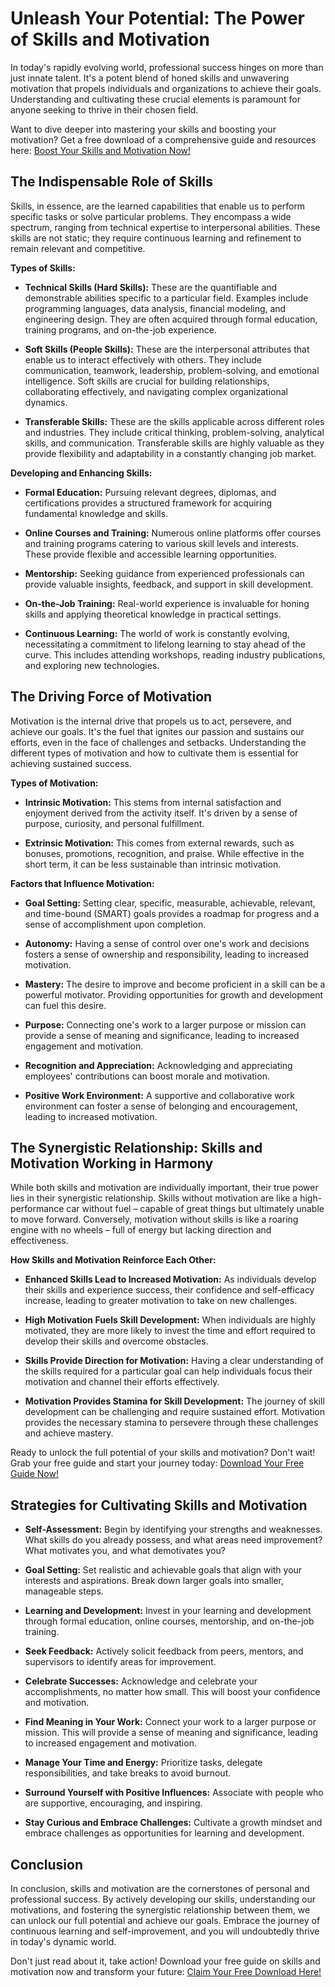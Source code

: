 # Unleash Your Potential: The Power of Skills and Motivation

In today's rapidly evolving world, professional success hinges on more than just innate talent. It's a potent blend of honed skills and unwavering motivation that propels individuals and organizations to achieve their goals. Understanding and cultivating these crucial elements is paramount for anyone seeking to thrive in their chosen field.

Want to dive deeper into mastering your skills and boosting your motivation? Get a free download of a comprehensive guide and resources here: [Boost Your Skills and Motivation Now!](https://udemywork.com/skills-and-motivation)

## The Indispensable Role of Skills

Skills, in essence, are the learned capabilities that enable us to perform specific tasks or solve particular problems. They encompass a wide spectrum, ranging from technical expertise to interpersonal abilities.  These skills are not static; they require continuous learning and refinement to remain relevant and competitive.

**Types of Skills:**

*   **Technical Skills (Hard Skills):** These are the quantifiable and demonstrable abilities specific to a particular field.  Examples include programming languages, data analysis, financial modeling, and engineering design.  They are often acquired through formal education, training programs, and on-the-job experience.

*   **Soft Skills (People Skills):** These are the interpersonal attributes that enable us to interact effectively with others. They include communication, teamwork, leadership, problem-solving, and emotional intelligence. Soft skills are crucial for building relationships, collaborating effectively, and navigating complex organizational dynamics.

*   **Transferable Skills:** These are the skills applicable across different roles and industries. They include critical thinking, problem-solving, analytical skills, and communication.  Transferable skills are highly valuable as they provide flexibility and adaptability in a constantly changing job market.

**Developing and Enhancing Skills:**

*   **Formal Education:** Pursuing relevant degrees, diplomas, and certifications provides a structured framework for acquiring fundamental knowledge and skills.

*   **Online Courses and Training:** Numerous online platforms offer courses and training programs catering to various skill levels and interests.  These provide flexible and accessible learning opportunities.

*   **Mentorship:** Seeking guidance from experienced professionals can provide valuable insights, feedback, and support in skill development.

*   **On-the-Job Training:**  Real-world experience is invaluable for honing skills and applying theoretical knowledge in practical settings.

*   **Continuous Learning:**  The world of work is constantly evolving, necessitating a commitment to lifelong learning to stay ahead of the curve.  This includes attending workshops, reading industry publications, and exploring new technologies.

## The Driving Force of Motivation

Motivation is the internal drive that propels us to act, persevere, and achieve our goals. It's the fuel that ignites our passion and sustains our efforts, even in the face of challenges and setbacks.  Understanding the different types of motivation and how to cultivate them is essential for achieving sustained success.

**Types of Motivation:**

*   **Intrinsic Motivation:** This stems from internal satisfaction and enjoyment derived from the activity itself. It's driven by a sense of purpose, curiosity, and personal fulfillment.

*   **Extrinsic Motivation:** This comes from external rewards, such as bonuses, promotions, recognition, and praise. While effective in the short term, it can be less sustainable than intrinsic motivation.

**Factors that Influence Motivation:**

*   **Goal Setting:**  Setting clear, specific, measurable, achievable, relevant, and time-bound (SMART) goals provides a roadmap for progress and a sense of accomplishment upon completion.

*   **Autonomy:** Having a sense of control over one's work and decisions fosters a sense of ownership and responsibility, leading to increased motivation.

*   **Mastery:**  The desire to improve and become proficient in a skill can be a powerful motivator. Providing opportunities for growth and development can fuel this desire.

*   **Purpose:**  Connecting one's work to a larger purpose or mission can provide a sense of meaning and significance, leading to increased engagement and motivation.

*   **Recognition and Appreciation:**  Acknowledging and appreciating employees' contributions can boost morale and motivation.

*   **Positive Work Environment:**  A supportive and collaborative work environment can foster a sense of belonging and encouragement, leading to increased motivation.

## The Synergistic Relationship: Skills and Motivation Working in Harmony

While both skills and motivation are individually important, their true power lies in their synergistic relationship. Skills without motivation are like a high-performance car without fuel – capable of great things but ultimately unable to move forward. Conversely, motivation without skills is like a roaring engine with no wheels – full of energy but lacking direction and effectiveness.

**How Skills and Motivation Reinforce Each Other:**

*   **Enhanced Skills Lead to Increased Motivation:** As individuals develop their skills and experience success, their confidence and self-efficacy increase, leading to greater motivation to take on new challenges.

*   **High Motivation Fuels Skill Development:**  When individuals are highly motivated, they are more likely to invest the time and effort required to develop their skills and overcome obstacles.

*   **Skills Provide Direction for Motivation:**  Having a clear understanding of the skills required for a particular goal can help individuals focus their motivation and channel their efforts effectively.

*   **Motivation Provides Stamina for Skill Development:**  The journey of skill development can be challenging and require sustained effort. Motivation provides the necessary stamina to persevere through these challenges and achieve mastery.

Ready to unlock the full potential of your skills and motivation? Don't wait! Grab your free guide and start your journey today: [Download Your Free Guide Now!](https://udemywork.com/skills-and-motivation)

## Strategies for Cultivating Skills and Motivation

*   **Self-Assessment:**  Begin by identifying your strengths and weaknesses.  What skills do you already possess, and what areas need improvement? What motivates you, and what demotivates you?

*   **Goal Setting:**  Set realistic and achievable goals that align with your interests and aspirations. Break down larger goals into smaller, manageable steps.

*   **Learning and Development:**  Invest in your learning and development through formal education, online courses, mentorship, and on-the-job training.

*   **Seek Feedback:**  Actively solicit feedback from peers, mentors, and supervisors to identify areas for improvement.

*   **Celebrate Successes:**  Acknowledge and celebrate your accomplishments, no matter how small. This will boost your confidence and motivation.

*   **Find Meaning in Your Work:**  Connect your work to a larger purpose or mission. This will provide a sense of meaning and significance, leading to increased engagement and motivation.

*   **Manage Your Time and Energy:**  Prioritize tasks, delegate responsibilities, and take breaks to avoid burnout.

*   **Surround Yourself with Positive Influences:**  Associate with people who are supportive, encouraging, and inspiring.

*   **Stay Curious and Embrace Challenges:**  Cultivate a growth mindset and embrace challenges as opportunities for learning and development.

##  Conclusion

In conclusion, skills and motivation are the cornerstones of personal and professional success. By actively developing our skills, understanding our motivations, and fostering the synergistic relationship between them, we can unlock our full potential and achieve our goals.  Embrace the journey of continuous learning and self-improvement, and you will undoubtedly thrive in today's dynamic world.

Don't just read about it, take action! Download your free guide on skills and motivation now and transform your future: [Claim Your Free Download Here!](https://udemywork.com/skills-and-motivation)
